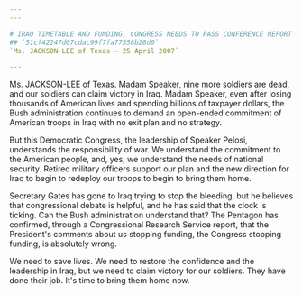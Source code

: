 ```yaml
---
---

# IRAQ TIMETABLE AND FUNDING, CONGRESS NEEDS TO PASS CONFERENCE REPORT
## `51cf42247d07cdac99f7fa77558b28d0`
`Ms. JACKSON-LEE of Texas — 25 April 2007`

---
```



Ms. JACKSON-LEE of Texas. Madam Speaker, nine more soldiers are dead, 
and our soldiers can claim victory in Iraq. Madam Speaker, even after 
losing thousands of American lives and spending billions of taxpayer 
dollars, the Bush administration continues to demand an open-ended 
commitment of American troops in Iraq with no exit plan and no 
strategy.

But this Democratic Congress, the leadership of Speaker Pelosi, 
understands the responsibility of war. We understand the commitment to 
the American people, and, yes, we understand the needs of national 
security. Retired military officers support our plan and the new 
direction for Iraq to begin to redeploy our troops to begin to bring 
them home.

Secretary Gates has gone to Iraq trying to stop the bleeding, but he 
believes that congressional debate is helpful, and he has said that the 
clock is ticking. Can the Bush administration understand that? The 
Pentagon has confirmed, through a Congressional Research Service 
report, that the President's comments about us stopping funding, the 
Congress stopping funding, is absolutely wrong.

We need to save lives. We need to restore the confidence and the 
leadership in Iraq, but we need to claim victory for our soldiers. They 
have done their job. It's time to bring them home now.
